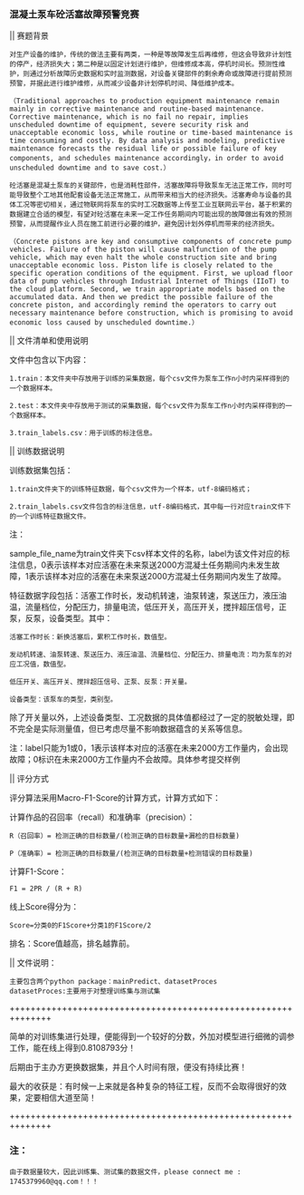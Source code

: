 ### 混凝土泵车砼活塞故障预警竞赛

|| 赛题背景

    对生产设备的维护，传统的做法主要有两类，一种是等故障发生后再维修，但这会导致非计划性的停产，经济损失大；第二种是以固定计划进行维护，但维修成本高，停机时间长。预测性维护，则通过分析故障历史数据和实时监测数据，对设备关键部件的剩余寿命或故障进行提前预测预警，并据此进行维护维修，从而减少设备非计划停机时间、降低维护成本。

    （Traditional approaches to production equipment maintenance remain mainly in corrective maintenance and routine-based maintenance. Corrective maintenance, which is no fail no repair, implies unscheduled downtime of equipment, severe security risk and unacceptable economic loss, while routine or time-based maintenance is time consuming and costly. By data analysis and modeling, predictive maintenance forecasts the residual life or possible failure of key components, and schedules maintenance accordingly，in order to avoid unscheduled downtime and to save cost.）

    砼活塞是混凝土泵车的关键部件，也是消耗性部件，活塞故障将导致泵车无法正常工作，同时可能导致整个工地其他配套设备无法正常施工，从而带来相当大的经济损失。活塞寿命与设备的具体工况等密切相关，通过物联网将泵车的实时工况数据等上传至工业互联网云平台，基于积累的数据建立合适的模型，有望对砼活塞在未来一定工作任务期间内可能出现的故障做出有效的预测预警，从而提醒作业人员在施工前进行必要的维护，避免因计划外停机而带来的经济损失。

    （Concrete pistons are key and consumptive components of concrete pump vehicles. Failure of the piston will cause malfunction of the pump vehicle, which may even halt the whole construction site and bring unacceptable economic loss. Piston life is closely related to the specific operation conditions of the equipment. First, we upload floor data of pump vehicles through Industrial Internet of Things (IIoT) to the cloud platform. Second, we train appropriate models based on the accumulated data. And then we predict the possible failure of the concrete piston, and accordingly remind the operators to carry out necessary maintenance before construction, which is promising to avoid economic loss caused by unscheduled downtime.）

|| 文件清单和使用说明

文件中包含以下内容：

    1.train：本文件夹中存放用于训练的采集数据，每个csv文件为泵车工作n小时内采样得到的一个数据样本。

    2.test：本文件夹中存放用于测试的采集数据，每个csv文件为泵车工作n小时内采样得到的一个数据样本。

    3.train_labels.csv：用于训练的标注信息。

|| 训练数据说明

训练数据集包括：

    1.train文件夹下的训练特征数据，每个csv文件为一个样本，utf-8编码格式；

    2.train_labels.csv文件包含的标注信息，utf-8编码格式，其中每一行对应train文件下的一个训练特征数据文件。

注：

sample_file_name为train文件夹下csv样本文件的名称，label为该文件对应的标注信息，0表示该样本对应活塞在未来泵送2000方混凝土任务期间内未发生故障，1表示该样本对应的活塞在未来泵送2000方混凝土任务期间内发生了故障。

特征数据字段包括：活塞工作时长，发动机转速，油泵转速，泵送压力，液压油温，流量档位，分配压力，排量电流，低压开关，高压开关，搅拌超压信号，正泵，反泵，设备类型。其中：

    活塞工作时长：新换活塞后，累积工作时长，数值型。

    发动机转速、油泵转速、泵送压力、液压油温、流量档位、分配压力、排量电流：均为泵车的对应工况值，数值型。

    低压开关、高压开关、搅拌超压信号、正泵、反泵：开关量。

    设备类型：该泵车的类型，类别型。

除了开关量以外，上述设备类型、工况数据的具体值都经过了一定的脱敏处理，即不完全是实际测量值，但已考虑尽量不影响数据蕴含的关系等信息。

注：label只能为1或0，1表示该样本对应的活塞在未来2000方工作量内，会出现故障；0标识在未来2000方工作量内不会故障。具体参考提交样例

|| 评分方式

评分算法采用Macro-F1-Score的计算方式，计算方式如下：

计算作品的召回率（recall）和准确率（precision）：

    R（召回率）= 检测正确的目标数量/(检测正确的目标数量+漏检的目标数量)

    P（准确率）= 检测正确的目标数量/(检测正确的目标数量+检测错误的目标数量)

计算F1-Score：

    F1 = 2PR / (R + R)

线上Score得分为：

    Score=分类0的F1Score+分类1的F1Score/2

排名：Score值越高，排名越靠前。

|| 文件说明：

    主要包含两个python package：mainPredict、datasetProces
    datasetProces:主要用于对整理训练集与测试集

++++++++++++++++++++++++++++++++++++++++++++++++++++++++++++++

简单的对训练集进行处理，便能得到一个较好的分数，外加对模型进行细微的调参工作，能在线上得到0.8108793分！

后期由于主办方更换数据集，并且个人时间有限，便没有持续比赛！

最大的收获是：有时候一上来就是各种复杂的特征工程，反而不会取得很好的效果，定要相信大道至简！

++++++++++++++++++++++++++++++++++++++++++++++++++++++++++++++

### 注：

    由于数据量较大，因此训练集、测试集的数据文件，please connect me : 1745379960@qq.com！！！
